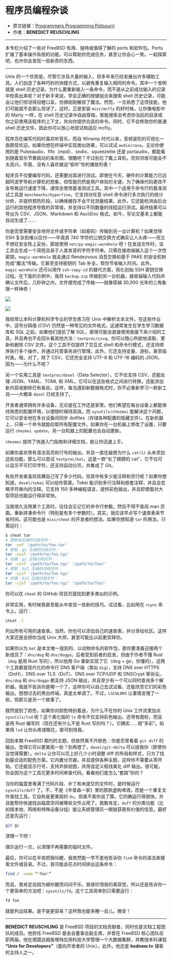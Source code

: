 # 程序员编程杂谈

- 原文链接：[Programmers Programming Potpourri](https://freebsdfoundation.org/wp-content/uploads/2021/11/Programmers_Programming_Potpourri.pdf)
- 作者：**BENEDICT REUSCHLING**

---

本专栏介绍了一些对 FreeBSD 有用、独特或值得了解的 ports 和软件包。Ports 扩展了基本操作系统的功能，可以帮助你完成任务，甚至让你会心一笑。一起探索吧，也许你会发现一些新奇的东西。

---

Unix 的一个优势是，尽管它涉及大量的输入，但多年来已经发展出许多辅助工具。人们创造了各种巧妙的快捷方式，以避免重复输入相同的命令。其中一个发明就是 shell 历史记录。为什么要重新输入一条命令，而不是从之前成功输入的记录中检索出来呢？对于新手来说，学会正确的按键组合来搜索 shell 历史记录，可能会让他们惊讶得目瞪口呆，仿佛刚刚解锁了魔法。然而，一旦熟悉了这项技能，他们可能就不会那么惊讶了。这时，正是安装 `misc/mcfly` 的好时候，让你像电影中的 Marty 一样，在 shell 历史记录中自由穿梭。智能搜索会考虑你当前的目录或你之前使用该程序的上下文，并向你提供合适的命令。同时，它不会修改你的普通 shell 历史文件，因此你可以放心地尝试和适应 mcfly。

程序员在编写代码时喜欢听音乐，而自 Winamp 时代以来，音频波形的可视化一直颇受欢迎。如果你想在终端中实现类似效果，可以试试 `audio/cava`。无论你使用的是 Pulseaudio、fifo（mpd）、sndio、squeezelite 还是 portaudio，都能看到随着音乐节奏跳动的条形图。很酷吧？不过别忘了戴上耳机，否则邻居可能会不太高兴。毕竟，没有人喜欢被迫“偷听”你的播放列表！

程序员不仅要编写代码，还需要对其进行测试。即使在今天，硬件的计算能力已远超阿波罗导航计算机的想象，但性能仍然是用户体验的关键。为了确保代码更改不会导致运行速度下降，通常会使用基准测试工具。其中一个适用于命令行的基准测试工具是 `benchmarks/hyperfine`。它支持对任意 shell 命令进行多次执行的统计分析，并提供预热阶段，以确保缓存不会干扰测量结果。此外，它还能检测由后台运行的其他程序导致的异常值，并支持以不同数量的线程运行测试。最终结果可以导出为 CSV、JSON、Markdown 和 AsciiDoc 格式。如今，写论文基本上都能自动生成了……

你是否曾需要安全地将文件或字符串（如密码）传输到另一台计算机？如果觉得 SSH 复杂到难以应付——毕竟其 740 字符的公钥交换方式确实让人头疼——但又不想在安全性上妥协，那就使用 `net/py-magic-wormhole` 吧！在发送文件时，该工具会生成一个简短且易于人类发音的字符字符串。只需在接收端输入这个一次性密钥，`magic-wormhole` 就会通过 Rendezvous 消息交换和基于 PAKE 的安全机制完成“魔法”传输。它甚至支持密钥的 Tab 补全，帮你节省输入时间。此外，`magic-wormhole` 还可以用作 `ssh-copy-id` 的替代方案，简化初始 SSH 密钥交换过程。在下面的示例中，我将 `backup.zip` 传输到另一台机器。接收端输入代码并确认文件后，几秒钟之内，文件便完成了传输——就像穿越 30,000 光年的三角象限一样神奇！

![](https://github.com/user-attachments/assets/2b97349e-5bd4-4426-95e0-fb7dbb83cefa)

![](https://github.com/user-attachments/assets/d1b22eee-d644-42ed-9020-7d6c613426ae)

我经常让本科计算机科学专业的学生练习在 Unix 中解析文本文件。在这些作业中，逗号分隔值 (CSV) 仍然是一种常见的文件格式。这通常发生在学生学习数据库和 SQL 之前。如果他们提前了解 SQL，那很可能会直接使用我接下来介绍的工具，并且再也不会回头看其他方法：`textproc/csvq`。你可以随心所欲地读取、更新和删除 CSV 文件。这个工具不仅提供了交互式 shell 和命令行模式，还支持顺序执行多个操作，并通过托管事务进行管理。此外，它还支持变量、游标，甚至临时表。哦，对了，除了 CSV，它还完全支持 UTF-8 和 UTF-16 编码的 JSON，因为——为什么不呢？

另一个实用工具是 `textproc/dasel`（Data Selector），它不仅支持 CSV，还能处理 JSON、YAML、TOML 和 XML。它可以在这些格式之间进行转换，还能添加新内容或删除已有条目。这样，每当遇到新数据格式时，你不必重新学习一款新工具——大概率 `dasel` 已经支持了。

开发者通常拥有许多设备，无论是在工作还是家里。他们希望在每台设备上都能保持熟悉的配置环境，以便随时保持高效。而 `sysutils/chezmoi` 能解决这个问题，它可以安全地在多台设备间同步 dotfiles（存储各种配置的隐藏文件）。在新机器上，只需一个命令就能拉取所有配置文件。如果你在一台机器上修改了设置，只要运行 `chezmoi update`，另一台机器上的配置也会自动更新。

`chezmoi` 提供了快速入门指南和详细文档，能让你迅速上手。

如果你喜欢带有语法高亮和行号的输出，并且一直在疑惑为什么 `cat(1)` 从未添加这些功能，那么可以尝试 `textproc/bat`。这是一款“长了翅膀的 cat”，它不仅可以显示不可打印字符，还支持自动分页，并集成了 Git。

有些开发者喜欢炫耀自己写了多少代码。但其中有多少是注释和空行呢？如果你想知道，`devel/tokei` 可以给你答案。Tokei 能识别多行注释和嵌套注释，并且会忽略字符串内的注释。它支持 150 多种编程语言，提供彩色输出，并且即使面对大型项目也能运行得非常快。

当我很久没用某个工具时，往往会忘记它的命令行参数。然后不得不查阅 man 页面，重新拼凑命令行（特别是有多个参数时）。其实，我应该早点写个速查表来节省时间。这可能也是 `misc/cheat` 的开发者的想法。如果你想知道 `tar` 的用法，只需运行：

```sh
$ cheat tar
# 提取未压缩的归档文件：
tar -xvf '/path/to/foo.tar'
# 提取 .gz 压缩的归档文件：
tar -xzvf '/path/to/foo.tgz'
# 创建 .gz 压缩归档文件：
tar -czvf '/path/to/foo.tgz' '/path/to/foo/'
# 提取 .bz2 压缩的归档文件：
tar -xjvf '/path/to/foo.tgz'
# 创建 .bz2 压缩归档文件：
tar -cjvf '/path/to/foo.tgz' '/path/to/foo/'
```

你可以在 `cheat` 的 GitHub 项目页面找到更多类似的示例。

非常实用，有时候我甚至能从中发现一些新的技巧。试试看，比如用在 `rsync` 命令上。运行：

```sh
cheat -l
```

列出所有可用的速查表。当然，你也可以添加自己的速查表，并分享给社区。这样大家还是会把你当成 Unix 大师，甚至可能比以前更崇拜你。

如果你以为 `bat` 是本文唯一提到的、以动物命名的软件包，那你要准备迎接两个新成员了：`dns/dog` 和 `dns/doggo`。后者受到前者的启发，但由于作者不懂 Rust（`dog` 是用 Rust 写的），所以他用 Go 重新实现了它（dog + go，你懂的）。这两个工具都是现代化的命令行 DNS 客户端（类似 `dig`），支持 DNS over HTTPS（DoH）、DNS over TLS（DoT）、DNS over TCP/UDP 和 DNSCrypt 等协议。`dns/dog` 和 `dns/doggo` 都支持 JSON 输出，并且至少有一个可以同时查询多个解析器。我就不告诉你是哪一个了，这样你可以自己去试试看，还能欣赏它们的彩色输出。想想过去的黑白终端，真是太单调了。不过，`LSCOLORS` 让事情变慢了一些，但那又是另一个故事了。

既然提到了颜色，如果你对颜色特别着迷，为什么不在你的 Unix 工作流里加点 `sysutils/lsd` 呢？这个美化版的 `ls` 命令不仅支持彩色输出，还带有图标，而且是用 Rust 编写的（现在还有什么不是 Rust 写的吗？）。它确实……很“多彩”。如果用 `lsd` 让你头疼或眼花，那可别怪我。

回到本期 FreeBSD 期刊的主题，但依然离不开颜色：你是否曾看着 `git diff` 的输出，觉得它可以更美观一些？别再想了，`devel/git-delta` 可以拯救你（即使你没觉得需要）。`delta` 让你可以花上好几个小时调整 diff 的布局和样式，只为了找到最合适的配色方案。它内置分页器，并且提供各种主题，这样你不需要从零开始。它还能显示行号，支持并排视图，并用自定义框线美化 diff 输出。很可能，你会因为这个工具花更多时间审查代码。看看他们是怎么“套路”你的？

当你的磁盘里堆满了代码片段、补丁和未提交的文件时，是时候运行 `sysutils/duff` 了。不，不是《辛普森一家》里的那款虚构啤酒，而是一个重复文件查找工具。它自称是更美观的 `du`，但美不美你说了算。它的确运行得很快，并且能帮你快速找出磁盘空间被哪些文件占用了。我敢肯定，`duff` 的分类功能（比如按本地、网络和特殊设备分组）能让系统管理员一眼就获取有价值的信息。最好还是先运行：

```sh
git gc
```

清理一下吧！

偶尔运行一次，以清理不再需要的临时文件。

最后，你可以在半夜把我叫醒，我依然能一字不差地告诉你 `find` 命令的语法来搜索文件或目录。不过，我可能会花点时间拼出这条命令：

```sh
find / -name “*foo*”
```

而且，我肯定会因为被吵醒而闷闷不乐。我很珍惜我的美容觉，所以还是告诉你一个更简单的方法吧：`sysutils/fd`。这个工具简单到只需要运行：

```sh
fd foo
```

就能列出结果。是不是更容易？这样我也能多睡一会儿。晚安！

---

**BENEDICT REUSCHLING** 是 FreeBSD 项目的文档贡献者，同时也是文档工程团队的成员。他担任 FreeBSD 基金会董事会副主席，并曾在 FreeBSD 核心团队任职两届。他在德国达姆施塔特应用科技大学管理一个大数据集群，并教授本科课程 **“Unix for Developers”**（面向开发者的 Unix）。此外，他还是 **bsdnow.tv** 播客的主持人之一。
